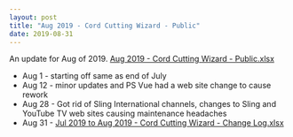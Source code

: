 ```yaml
---
layout: post
title: "Aug 2019 - Cord Cutting Wizard - Public"
date: 2019-08-31
---
```

<p>An update for Aug of 2019. <a href="/Aug 2019 - Cord Cutting Wizard - Public.xlsx">Aug 2019 - Cord Cutting Wizard - Public.xlsx</a>
  <p>
    <ul>
      <li>Aug 1 - starting off same as end of July
      <li>Aug 12 - minor updates and PS Vue had a web site change to cause rework
      <li>Aug 28 - Got rid of Sling International channels, changes to Sling and YouTube TV web sites causing maintenance headaches
      <li>Aug 31 - <a href="/Jul 2019 to Aug 2019 - Cord Cutting Wizard - Change Log.xlsx">Jul 2019 to Aug 2019 - Cord Cutting Wizard - Change Log.xlsx</a>
    </ul>
